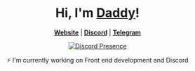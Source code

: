 
<h1 align="center">Hi, I'm <a href="https://github.com/daddy1337x">Daddy</a>!</h1>

<p align="center">
  <strong><a href="https://github.com/daddy1337x">Website</a></strong> |
  <strong><a href="https://discord.com/users/1205557888639041558">Discord</a></strong> |
  <strong><a href="https://t.me/daddy1337x">Telegram</a></strong> 
</p>

<div align="center">
  <a href="https://discord.com/users/1205557888639041558">
    <img src="https://lanyard.cnrad.dev/api/1205557888639041558?showDisplayName=true&idleMessage=idling..." alt="Discord Presence" />
  </a>
</div>


<p align="center">⚡ I'm currently working on Front end development and Discord</p>